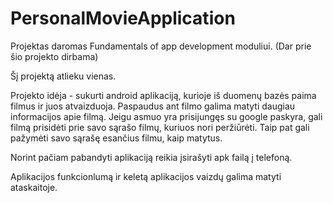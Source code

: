 # PersonalMovieApplication

Projektas daromas Fundamentals of app development moduliui. (Dar prie šio projekto dirbama)

Šį projektą atlieku vienas.

Projekto idėja - sukurti android aplikaciją, kurioje iš duomenų bazės paima filmus ir juos atvaizduoja. Paspaudus ant filmo galima matyti daugiau informacijos apie filmą. Jeigu asmuo yra prisijungęs su google paskyra, gali filmą prisidėti prie savo sąrašo filmų, kuriuos nori peržiūrėti. Taip pat gali pažymėti savo sąrašę esančius filmu, kaip matytus.

Norint pačiam pabandyti aplikaciją reikia įsirašyti apk failą į telefoną.

Aplikacijos funkcionlumą ir keletą aplikacijos vaizdų galima matyti ataskaitoje.
